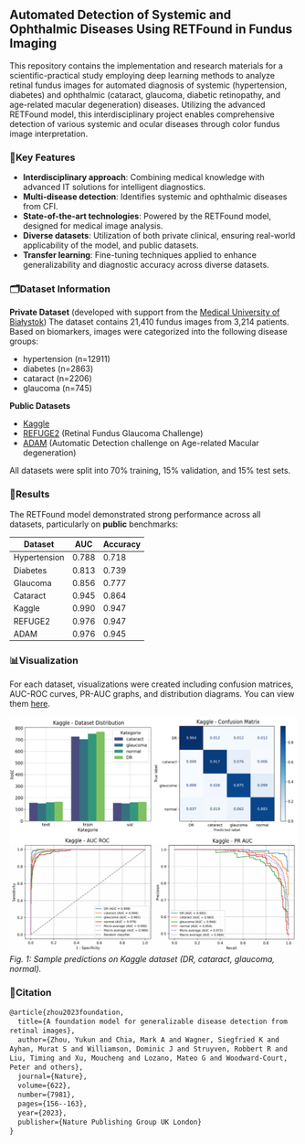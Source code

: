 ## Automated Detection of Systemic and Ophthalmic Diseases Using RETFound in Fundus Imaging

This repository contains the implementation and research materials for a scientific-practical study employing deep learning methods to analyze retinal fundus images for automated diagnosis of systemic (hypertension, diabetes) and ophthalmic (cataract, glaucoma, diabetic retinopathy, and age-related macular degeneration) diseases. Utilizing the advanced RETFound model, this interdisciplinary project enables comprehensive detection of various systemic and ocular diseases through color fundus image interpretation.

### 📝Key Features

- **Interdisciplinary approach**: Combining medical knowledge with advanced IT solutions for intelligent diagnostics.
- **Multi-disease detection**: Identifies systemic and ophthalmic diseases from CFI.
- **State-of-the-art technologies**: Powered by the RETFound model, designed for medical image analysis.
- **Diverse datasets**: Utilization of both private clinical, ensuring real-world applicability of the model, and public datasets.
- **Transfer learning**: Fine-tuning techniques applied to enhance generalizability and diagnostic accuracy across diverse datasets.

### 🗂Dataset Information

**Private Dataset** (developed with support from the [Medical University of Białystok](https://www.umb.edu.pl/en/index.php))
The dataset contains 21,410 fundus images from 3,214 patients. Based on biomarkers, images were categorized into the following disease groups:
- hypertension (n=12911)
- diabetes (n=2863)
- cataract (n=2206)
- glaucoma (n=745)

**Public Datasets**
- [Kaggle](https://www.kaggle.com/datasets/gunavenkatdoddi/eye-diseases-classification/data)  
- [REFUGE2](https://refuge.grand-challenge.org/) (Retinal Fundus Glaucoma Challenge)
- [ADAM](https://amd.grand-challenge.org/) (Automatic Detection challenge on Age-related Macular degeneration)

All datasets were split into 70% training, 15% validation, and 15% test sets. 

### 📏Results 

The RETFound model demonstrated strong performance across all datasets, particularly on **public** benchmarks:

| Dataset     |  AUC  | Accuracy |
| ---          | ---   | ---      |
| Hypertension | 0.788 |   0.718  |
| Diabetes    | 0.813 |   0.739  |
| Glaucoma    | 0.856 |   0.777  |
| Cataract    | 0.945 |   0.864  |
| Kaggle      | 0.990 |   0.947  |
| REFUGE2     | 0.976 |   0.947  |
| ADAM        | 0.976 |   0.945  |

### 📊Visualization

For each dataset, visualizations were created including confusion matrices, AUC-ROC curves, PR-AUC graphs, and distribution diagrams. You can view them [here](https://github.com/s20488/RETFound-multidisease-eye-screening/tree/main/documents).

<div style="margin-bottom: 0;">
  <img src="./documents/kaggle_visualization_example.png" width="750" alt=""/>
  <div style="font-style: italic; margin-top: 0px;">Fig. 1: Sample predictions on Kaggle dataset (DR, cataract, glaucoma, normal).</div>
</div>



### 📍Citation

```
@article{zhou2023foundation,
  title={A foundation model for generalizable disease detection from retinal images},
  author={Zhou, Yukun and Chia, Mark A and Wagner, Siegfried K and Ayhan, Murat S and Williamson, Dominic J and Struyven, Robbert R and Liu, Timing and Xu, Moucheng and Lozano, Mateo G and Woodward-Court, Peter and others},
  journal={Nature},
  volume={622},
  number={7981},
  pages={156--163},
  year={2023},
  publisher={Nature Publishing Group UK London}
}
```
